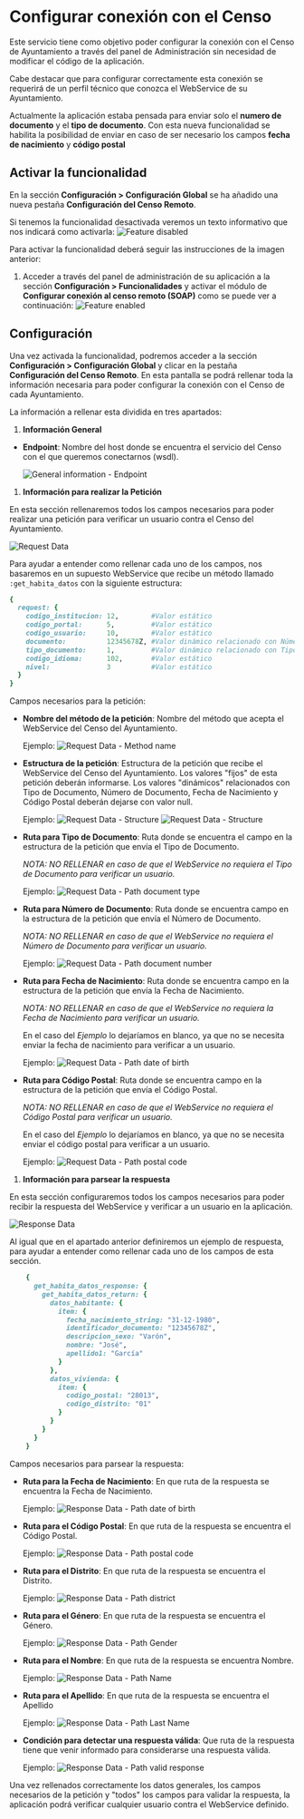 # Configurar conexión con el Censo

Este servicio tiene como objetivo poder configurar la conexión con el Censo de Ayuntamiento a través del panel de Administración sin necesidad de modificar el código de la aplicación.

Cabe destacar que para configurar correctamente esta conexión se requerirá de un perfil técnico que conozca el WebService de su Ayuntamiento.

Actualmente la aplicación estaba pensada para enviar solo el **numero de documento** y el **tipo de documento**. Con esta nueva funcionalidad se habilita la posibilidad de enviar en caso de ser necesario los campos **fecha de nacimiento** y **código postal**

## Activar la funcionalidad

En la sección **Configuración > Configuración Global** se ha añadido una nueva pestaña **Configuración del Censo Remoto**.

Si tenemos la funcionalidad desactivada veremos un texto informativo que nos indicará como activarla:
![Feature disabled](../../img/remote_census/feature-disabled-es.png)

Para activar la funcionalidad deberá seguir las instrucciones de la imagen anterior:

1. Acceder a través del panel de administración de su aplicación a la sección **Configuración > Funcionalidades** y activar el módulo de **Configurar conexión al censo remoto (SOAP)** como se puede ver a continuación:
  ![Feature enabled](../../img/remote_census/feature-enabled-es.png)

## Configuración

Una vez activada la funcionalidad, podremos acceder a la sección **Configuración > Configuración Global** y clicar en la pestaña **Configuración del Censo Remoto**.
En esta pantalla se podrá rellenar toda la información necesaria para poder configurar la conexión con el Censo de cada Ayuntamiento.

La información a rellenar esta dividida en tres apartados:

1. **Información General**
  - **Endpoint**: Nombre del host donde se encuentra el servicio del Censo con el que queremos conectarnos (wsdl).

    ![General information - Endpoint](../../img/remote_census/general-information-endpoint-es.png)

1. **Información para realizar la Petición**

  En esta sección rellenaremos todos los campos necesarios para poder realizar una petición para verificar un usuario contra el Censo del Ayuntamiento.

  ![Request Data](../../img/remote_census/request-data-es.png)

  Para ayudar a entender como rellenar cada uno de los campos, nos basaremos en un supuesto WebService que recibe un método llamado `:get_habita_datos` con la siguiente estructura:

  ```ruby
  {
    request: {
      codigo_institucion: 12,        #Valor estático
      codigo_portal:      5,         #Valor estático
      codigo_usuario:     10,        #Valor estático
      documento:          12345678Z, #Valor dinámico relacionado con Número de Documento
      tipo_documento:     1,         #Valor dinámico relacionado con Tipo de Documento
      codigo_idioma:      102,       #Valor estático
      nivel:              3          #Valor estático
    }
  }
  ```

  Campos necesarios para la petición:
  - **Nombre del método de la petición**: Nombre del método que acepta el WebService del Censo del Ayuntamiento.

    Ejemplo:
    ![Request Data - Method name](../../img/remote_census/request-data-method-name-es.png)
  - **Estructura de la petición**: Estructura de la petición que recibe el WebService del Censo del Ayuntamiento. Los valores "fijos" de esta petición deberán informarse. Los valores "dinámicos" relacionados con Tipo de Documento, Número de Documento, Fecha de Nacimiento y Código Postal deberán dejarse con valor null.

    Ejemplo:
    ![Request Data - Structure](../../img/remote_census/request-data-structure-es.png)
    ![Request Data - Structure](../../img/remote_census/request-data-structure-info-es.png)
  - **Ruta para Tipo de Documento**: Ruta donde se encuentra el campo en la estructura de la petición que envía el Tipo de Documento.

    *NOTA: NO RELLENAR en caso de que el WebService no requiera el Tipo de Documento para verificar un usuario.*

    Ejemplo:
    ![Request Data - Path document type](../../img/remote_census/request-data-path-document-type-es.png)
  - **Ruta para Número de Documento**: Ruta donde se encuentra campo en la estructura de la petición que envía el Número de Documento.

    *NOTA: NO RELLENAR en caso de que el WebService no requiera el Número de Documento para verificar un usuario.*

    Ejemplo:
    ![Request Data - Path document number](../../img/remote_census/request-data-path-document-number-es.png)
  - **Ruta para Fecha de Nacimiento**: Ruta donde se encuentra campo en la estructura de la petición que envía la Fecha de Nacimiento.

    *NOTA: NO RELLENAR en caso de que el WebService no requiera la Fecha de Nacimiento para verificar un usuario.*

    En el caso del *Ejemplo* lo dejaríamos en blanco, ya que no se necesita enviar la fecha de nacimiento para verificar a un usuario.

    Ejemplo:
    ![Request Data - Path date of birth](../../img/remote_census/request-data-path-date-of-birth-es.png)
  - **Ruta para Código Postal**: Ruta donde se encuentra campo en la estructura de la petición que envía el Código Postal.

    *NOTA: NO RELLENAR en caso de que el WebService no requiera el Código Postal para verificar un usuario.*

    En el caso del *Ejemplo* lo dejaríamos en blanco, ya que no se necesita enviar el código postal para verificar a un usuario.

    Ejemplo:
    ![Request Data - Path postal code](../../img/remote_census/request-data-path-postal-code-es.png)

1. **Información para parsear la respuesta**

  En esta sección configuraremos todos los campos necesarios para poder recibir la respuesta del WebService y verificar a un usuario en la aplicación.

  ![Response Data](../../img/remote_census/response-data-es.png)

  Al igual que en el apartado anterior definiremos un ejemplo de respuesta, para ayudar a entender como rellenar cada uno de los campos de esta sección.

  ```ruby
      {
        get_habita_datos_response: {
          get_habita_datos_return: {
            datos_habitante: {
              item: {
                fecha_nacimiento_string: "31-12-1980",
                identificador_documento: "12345678Z",
                descripcion_sexo: "Varón",
                nombre: "José",
                apellido1: "García"
              }
            },
            datos_vivienda: {
              item: {
                codigo_postal: "28013",
                codigo_distrito: "01"
              }
            }
          }
        }
      }
  ```

  Campos necesarios para parsear la respuesta:
  - **Ruta para la Fecha de Nacimiento**: En que ruta de la respuesta se encuentra la Fecha de Nacimiento.

    Ejemplo:
    ![Response Data - Path date of birth](../../img/remote_census/response-data-path-date-of-birth-es.png)
  - **Ruta para el Código Postal**: En que ruta de la respuesta se encuentra el Código Postal.

    Ejemplo:
    ![Response Data - Path postal code](../../img/remote_census/response-data-path-postal-code-es.png)
  - **Ruta para el Distrito**: En que ruta de la respuesta se encuentra el Distrito.

    Ejemplo:
    ![Response Data - Path district](../../img/remote_census/response-data-path-district-es.png)
  - **Ruta para el Género**: En que ruta de la respuesta se encuentra el Género.

    Ejemplo:
    ![Response Data - Path Gender](../../img/remote_census/response-data-path-gender-es.png)
  - **Ruta para el Nombre**: En que ruta de la respuesta se encuentra Nombre.

    Ejemplo:
    ![Response Data - Path Name](../../img/remote_census/response-data-path-name-es.png)
  - **Ruta para el Apellido**: En que ruta de la respuesta se encuentra el Apellido

    Ejemplo:
    ![Response Data - Path Last Name](../../img/remote_census/response-data-path-last-name-es.png)
  - **Condición para detectar una respuesta válida**: Que ruta de la respuesta tiene que venir informado para considerarse una respuesta válida.

    Ejemplo:
    ![Response Data - Path valid response](../../img/remote_census/response-data-path-valid-response-es.png)

  Una vez rellenados correctamente los datos generales, los campos necesarios de la petición y "todos" los campos para validar la respuesta, la aplicación podrá verificar cualquier usuario contra el WebService definido.
